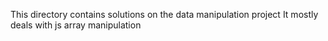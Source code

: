 This directory contains solutions on the data manipulation project
It mostly deals with js array manipulation
